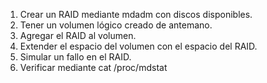 1. Crear un RAID mediante mdadm con discos disponibles.
2. Tener un volumen lógico creado de antemano.
3. Agregar el RAID al volumen.
4. Extender el espacio del volumen con el espacio del RAID.
5. Simular un fallo en el RAID.
6. Verificar mediante cat /proc/mdstat
